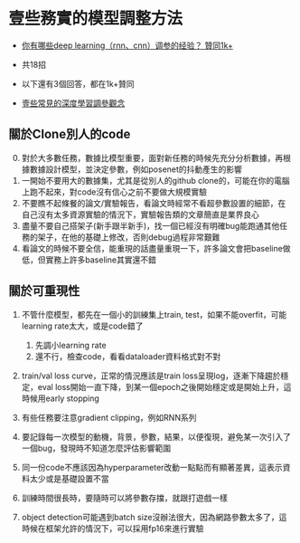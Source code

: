 # 壹些務實的模型調整方法

* [你有哪些deep learning（rnn、cnn）调参的经验？ 贊同1k+](https://www.zhihu.com/question/41631631/answer/1129785528?fbclid=IwAR1m2xaWFpHVFgb_X6pelE-205IIl9A0dN53kiepS78H9*g60YXtpVqVVLGQ)
* 共18招
* 以下還有3個回答，都在1k+贊同

* [壹些常見的深度學習調參觀念](https://mp.weixin.qq.com/s/cD0IgS6BUq-DiOy2ltpYBg?fbclid=IwAR0UHqFDKrYQ2ROfu8h5_uNc8NLqfRahd32la6EllQ-QvZQwsYJKuWxqMrU)

## 關於Clone別人的code

0. 對於大多數任務，數據比模型重要，面對新任務的時候先充分分析數據，再根據數據設計模型，並決定參數，例如posenet的抖動產生的影響
1. 一開始不要用大的數據集，尤其是從別人的github clone的，可能在你的電腦上跑不起來，對code沒有信心之前不要做大規模實驗
2. 不要瞧不起條餐的論文/實驗報告，看論文時經常不看超參數設置的細節，在自己沒有太多資源實驗的情況下，實驗報告類的文章簡直是業界良心
3. 盡量不要自己搭架子(新手跟半新手)，找一個已經沒有明確bug能跑通其他任務的架子，在他的基礎上修改，否則debug過程非常艱難
4. 看論文的時候不要全信，能重現的話盡量重現一下，許多論文會把baseline做低，但實務上許多baseline其實還不錯

## 關於可重現性

1. 不管什麼模型，都先在一個小的訓練集上train, test，如果不能overfit，可能learning rate太大，或是code錯了

   1. 先調小learning rate
   2. 還不行，檢查code，看看dataloader資料格式對不對

2. train/val loss curve，正常的情況應該是train loss呈現log，逐漸下降趨於穩定，eval loss開始一直下降，到某一個epoch之後開始穩定或是開始上升，這時候用early stopping
3. 有些任務要注意gradient clipping，例如RNN系列
4. 要記錄每一次模型的動機，背景，參數，結果，以便復現，避免某一次引入了一個bug，發現時不知道怎麼評估影響範圍
5. 同一份code不應該因為hyperparameter改動一點點而有顯著差異，這表示資料太少或是基礎設置不當
6. 訓練時間很長時，要隨時可以將參數存擋，就跟打遊戲一樣
7. object detection可能遇到batch size沒辦法很大，因為網路參數太多了，這時候在框架允許的情況下，可以採用fp16來進行實驗
